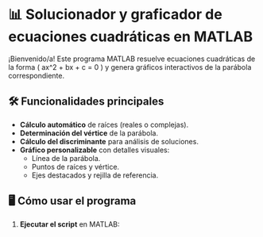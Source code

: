 # 📊 Solucionador y graficador de ecuaciones cuadráticas en MATLAB

¡Bienvenido/a! Este programa MATLAB resuelve ecuaciones cuadráticas de la forma \( ax^2 + bx + c = 0 \) y genera gráficos interactivos de la parábola correspondiente.

## 🛠️ **Funcionalidades principales**
- **Cálculo automático** de raíces (reales o complejas).
- **Determinación del vértice** de la parábola.
- **Cálculo del discriminante** para análisis de soluciones.
- **Gráfico personalizable** con detalles visuales:
  - Línea de la parábola.
  - Puntos de raíces y vértice.
  - Ejes destacados y rejilla de referencia.

## 🖥️ **Cómo usar el programa**
1. **Ejecutar el script** en MATLAB: